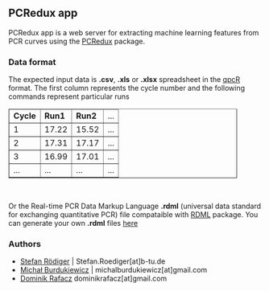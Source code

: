 ## PCRedux app

PCRedux app is a web server for extracting machine learning features from PCR curves using the [PCRedux](https://cran.r-project.org/package=PCRedux) package.

### Data format

The expected input data is <b>.csv</b>, <b>.xls</b> or <b>.xlsx</b> spreadsheet in the [qpcR](https://cran.r-project.org/package=qpcR) format. The first column represents the cycle number and the following commands represent particular runs

<table border="1" style="width:90%">
  <thead>
    <tr>
      <td><b>Cycle</b></td>
      <td><b>Run1</b></td> 
      <td><b>Run2</b></td> 
      <td>...</td> 
    </tr>
  </thead>
  <tr>
    <td>1</td>
    <td>17.22</td>
    <td>15.52</td>
    <td>...</td> 
  </tr>
  <tr>
    <td>2</td>
    <td>17.31</td>
    <td>17.17</td>
    <td>...</td> 
  </tr>
  <tr>
    <td>3</td>
    <td>16.99</td>
    <td>17.01</td>
    <td>...</td> 
  </tr>
  <tr>
    <td>...</td>
    <td>...</td>
    <td>...</td>
    <td>...</td> 
  </tr>
</table>
<br>

Or the Real-time PCR Data Markup Language <b>.rdml</b> (universal data standard for exchanging quantitative PCR) file compataible with [RDML](https://cran.r-project.org/package=RDML) package.
You can generate your own <b>.rdml</b> files [here](http://shtest.evrogen.net/RDMLedit/)

### Authors

- [Stefan Rödiger](https://www.researchgate.net/profile/Stefan_Roediger) | Stefan.Roediger[at]b-tu.de
- [Michał Burdukiewicz](https://www.researchgate.net/profile/Michal_Burdukiewicz) | michalburdukiewicz[at]gmail.com 
- [Dominik Rafacz](https://github.com/DominikRafacz) dominikrafacz[at]gmail.com
